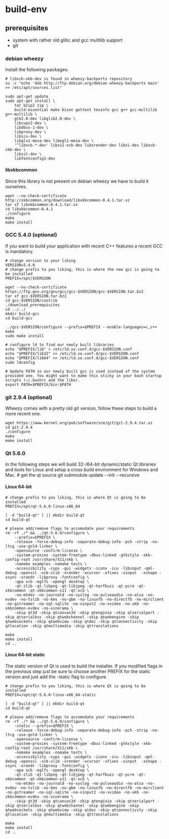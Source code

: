 # build-env

## prerequisites
* system with rather old glibc and gcc multilib support
* git

### debian wheezy
Install the following packages:

    # libxcb-xkb-dev is found in wheezy-backports repository
    su -c "echo 'deb http://ftp.debian.org/debian wheezy-backports main' >> /etc/apt/sources.list"

    sudo apt-get update
    sudo apt-get install \
        tar bzip2 zip \
        build-essential make bison gettext texinfo gcc g++ gcc-multilib g++-multilib \
        gtk2.0-dev libglib2.0-dev \
        libcups2-dev \
        libdbus-1-dev \
        libproxy-dev \
        libicu-dev \
        libglu1-mesa-dev libegl1-mesa-dev \
        '^libxcb.*-dev' libx11-xcb-dev libxrender-dev libxi-dev libxcb-xkb-dev \
        libssl-dev \
        libfontconfig1-dev

#### libxkbcommon
Since this library is not present on debian wheezy we have to build it ourselves.

    wget --no-check-certificate http://xkbcommon.org/download/libxkbcommon-0.4.1.tar.xz
    tar xf libxkbcommon-0.4.1.tar.xz
    cd libxkbcommon-0.4.1
    ./configure
    make
    make install

### GCC 5.4.0 (optional)
If you want to build your application with recent C++ features a recent GCC is mandatory.

    # change version to your liking
    VERSION=5.4.0
    # change prefix to you liking, this is where the new gcc is going to be installed
    PREFIX=/opt/$VERSION

    wget --no-check-certificate https://ftp.gnu.org/gnu/gcc/gcc-$VERSION/gcc-$VERSION.tar.bz2
    tar xf gcc-$VERSION.tar.bz2
    cd gcc-$VERSION/contrib
    ./download_prerequisites
    cd ../../
    mkdir build-gcc
    cd build-gcc

    ../gcc-$VERSION/configure --prefix=$PREFIX --enable-languages=c,c++
    make
    sudo make install

    # configure ld to find our newly built libraries
    echo "$PREFIX/lib" > /etc/ld.so.conf.d/gcc-$VERSION.conf
    echo "$PREFIX/lib32" >> /etc/ld.so.conf.d/gcc-$VERSION.conf
    echo "$PREFIX/lib64" >> /etc/ld.so.conf.d/gcc-$VERSION.conf
    sudo ldconfig

    # Update PATH so our newly built gcc is used instead of the system provided one. You might want to make this sticky in your bash startup scripts (~/.bashrc and the like).
    export PATH=$PREFIX/bin:$PATH

### git 2.9.4 (optional)
Wheezy comes with a pretty old git version, follow these steps to build a more recent one.

    wget https://www.kernel.org/pub/software/scm/git/git-2.9.4.tar.xz
    cd git-2.9.4
    ./configure
    make
    make install

### Qt 5.6.0
In the following steps we will build 32-/64-bit dynamic/static Qt libraries and tools for Linux and setup a cross build environment for Windows and Mac.
    # get the qt source
    git submodule update --init --recursive

#### Linux 64-bit

    # change prefix to you liking, this is where Qt is going to be installed
    PREFIX=/opt/qt-5.6.0-linux-x86_64

    [ -d "build-qt" ] || mkdir build-qt
    cd build-qt

    # please add/remove flags to accomodate your requirements
    rm -rf ./* && ../qt-5.6.0/configure \
        --prefix=$PREFIX \
        -release -force-debug-info -separate-debug-info -pch -strip -no-ltcg -use-gold-linker \
        -opensource -confirm-license \
        -system-proxies -system-freetype -dbus-linked -gtkstyle -xkb-config-root /usr/share/X11/xkb \
        -nomake examples -nomake tests \
        -accessibility -cups -gui -widgets -iconv -icu -libinput -qml-debug -openssl -xcb-xlib -xrender -xcursor -xfixes -xinput  -xshape -xsync -xrandr -libproxy -fontconfig \
        -qpa xcb -eglfs -opengl desktop \
        -qt-zlib -qt-libpng -qt-libjpeg -qt-harfbuzz -qt-pcre -qt-xkbcommon -qt-xkbcommon-x11 -qt-xcb \
        -no-mtdev -no-journald -no-syslog -no-pulseaudio -no-alsa -no-evdev -no-tslib -no-kms -no-gbm -no-linuxfb -no-directfb -no-mirclient -no-gstreamer -no-sql-sqlite -no-xinput2 -no-xvideo -no-xkb -no-xkbcommon-evdev -no-xinerama \
        -skip qt3d -skip qtcanvas3d -skip qtenginio -skip qtserialport -skip qtserialbus -skip qtwebchannel -skip qtwebengine -skip qtwebsockets -skip qtwebview -skip qtdoc -skip qtconnectivity -skip qtlocation -skip qtmultimedia -skip qttranslations

    make
    make install
    cd ..

#### Linux 64-bit static
The static version of Qt is used to build the installer. If you modified flags in the previous step just be sure to choose another PREFIX for the static version and just add the -static flag to configure.

    # change prefix to you liking, this is where Qt is going to be installed
    PREFIX=/opt/qt-5.6.0-linux-x86_64-static

    [ -d "build-qt" ] || mkdir build-qt
    cd build-qt

    # please add/remove flags to accomodate your requirements
    rm -rf ./* && ../qt-5.6.0/configure \
        -static --prefix=$PREFIX \
        -release -force-debug-info -separate-debug-info -pch -strip -no-ltcg -use-gold-linker \
        -opensource -confirm-license \
        -system-proxies -system-freetype -dbus-linked -gtkstyle -xkb-config-root /usr/share/X11/xkb \
        -nomake examples -nomake tests \
        -accessibility -cups -gui -widgets -iconv -icu -libinput -qml-debug -openssl -xcb-xlib -xrender -xcursor -xfixes -xinput  -xshape -xsync -xrandr -libproxy -fontconfig \
        -qpa xcb -eglfs -opengl desktop \
        -qt-zlib -qt-libpng -qt-libjpeg -qt-harfbuzz -qt-pcre -qt-xkbcommon -qt-xkbcommon-x11 -qt-xcb \
        -no-mtdev -no-journald -no-syslog -no-pulseaudio -no-alsa -no-evdev -no-tslib -no-kms -no-gbm -no-linuxfb -no-directfb -no-mirclient -no-gstreamer -no-sql-sqlite -no-xinput2 -no-xvideo -no-xkb -no-xkbcommon-evdev -no-xinerama \
        -skip qt3d -skip qtcanvas3d -skip qtenginio -skip qtserialport -skip qtserialbus -skip qtwebchannel -skip qtwebengine -skip qtwebsockets -skip qtwebview -skip qtdoc -skip qtconnectivity -skip qtlocation -skip qtmultimedia -skip qttranslations

    make
    make install
    cd ..
